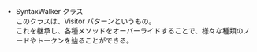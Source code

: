 ﻿- SyntaxWalker クラス  
このクラスは、Visitor パターンというもの。  
これを継承し、各種メソッドをオーバーライドすることで、様々な種類のノードやトークンを辿ることができる。






